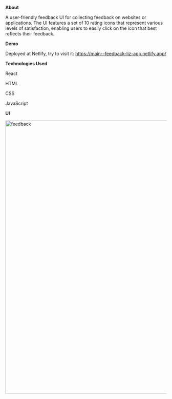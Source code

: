 **About**


A user-friendly feedback UI for collecting feedback on websites or applications. 
The UI features a set of 10 rating icons that represent various levels of satisfaction, 
enabling users to easily click on the icon that best reflects their feedback. 




**Demo**


Deployed at Netlify, try to visit it: https://main--feedback-liz-app.netlify.app/




**Technologies Used**


React


HTML


CSS


JavaScript





**UI**

<img width="851" alt="feedback" src="https://github.com/lizwxy0501/Feedback-app/assets/30525706/39e27f2d-63a5-4ac9-b88d-986ccb4fbd82">


